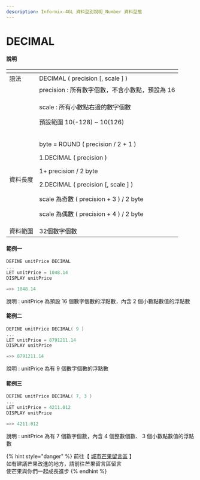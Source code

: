```yaml
---
description: Informix-4GL 資料型別說明_Number 資料型態
---
```


# DECIMAL

#### 說明

<table>
  <thead>
    <tr>
      <th style="text-align:left"></th>
      <th style="text-align:left"></th>
    </tr>
  </thead>
  <tbody>
    <tr>
      <td style="text-align:left">&#x8A9E;&#x6CD5;</td>
      <td style="text-align:left">DECIMAL ( precision [, scale ] )</td>
    </tr>
    <tr>
      <td style="text-align:left"></td>
      <td style="text-align:left">precision : &#x6240;&#x6709;&#x6578;&#x5B57;&#x500B;&#x6578;&#xFF0C;&#x4E0D;&#x542B;&#x5C0F;&#x6578;&#x9EDE;&#xFF0C;&#x9810;&#x8A2D;&#x70BA;
        16</td>
    </tr>
    <tr>
      <td style="text-align:left"></td>
      <td style="text-align:left">
        <p>scale : &#x6240;&#x6709;&#x5C0F;&#x6578;&#x9EDE;&#x53F3;&#x908A;&#x7684;&#x6578;&#x5B57;&#x500B;&#x6578;</p>
        <p>&#x9810;&#x8A2D;&#x7BC4;&#x570D; 10(-128) ~ 10(126)</p>
      </td>
    </tr>
    <tr>
      <td style="text-align:left">&#x8CC7;&#x6599;&#x9577;&#x5EA6;</td>
      <td style="text-align:left">
        <p>byte = ROUND ( precision / 2 + 1 )</p>
        <p>1.DECIMAL ( precision )</p>
        <p>1+ precision / 2 byte</p>
        <p>2.DECIMAL ( precision [, scale ] )</p>
        <p>scale &#x70BA;&#x5947;&#x6578; ( precision + 3 ) / 2 byte</p>
        <p>scale &#x70BA;&#x5076;&#x6578; ( precision + 4 ) / 2 byte</p>
      </td>
    </tr>
    <tr>
      <td style="text-align:left">&#x8CC7;&#x6599;&#x7BC4;&#x570D;</td>
      <td style="text-align:left">32&#x500B;&#x6578;&#x5B57;&#x500B;&#x6578;</td>
    </tr>
  </tbody>
</table>

#### 範例一

```objectivec
DEFINE unitPrice DECIMAL
...
LET unitPrice = 1048.14
DISPLAY unitPrice

=>> 1048.14
```

說明 : unitPrice 為預設 16 個數字個數的浮點數，內含 2 個小數點數值的浮點數

#### 範例二

```objectivec
DEFINE unitPrice DECIMAL( 9 )
...
LET unitPrice = 8791211.14
DISPLAY unitPrice

=>> 8791211.14
```

說明 : unitPrice 為有 9 個數字個數的浮點數

#### 範例三

```objectivec
DEFINE unitPrice DECIMAL( 7, 3 )
...
LET unitPrice = 4211.012
DISPLAY unitPrice

=>> 4211.012
```

說明 : unitPrice 為有 7 個數字個數，內含 4 個整數個數、 3 個小數點數值的浮點數

{% hint style="danger" %}
前往【 [城市芒果留言區](https://give0714.pixnet.net/blog/post/46110625-informix-4gl-%E7%B0%A1%E5%96%AE%E8%B3%87%E6%96%99%E5%9E%8B%E5%88%A5%E3%80%8A-numeric-data-%E3%80%8B%28-%E5%9B%9B-%29) 】  
如有建議芒果改進的地方，請前往芒果留言區留言  
使芒果與你們一起成長進步
{% endhint %}

